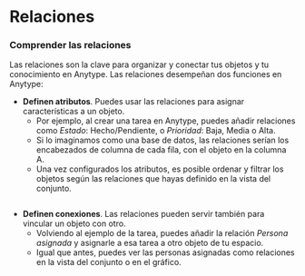 # Relaciones

### Comprender las relaciones <a href="#understanding-relations" id="understanding-relations"></a>

Las relaciones son la clave para organizar y conectar tus objetos y tu conocimiento en Anytype. Las relaciones desempeñan dos funciones en Anytype:

* **Definen atributos**. Puedes usar las relaciones para asignar características a un objeto.
  * Por ejemplo, al crear una tarea en Anytype, puedes añadir relaciones como _Estado_: Hecho/Pendiente, o _Prioridad_: Baja, Media o Alta.
  * Si lo imaginamos como una base de datos, las relaciones serían los encabezados de columna de cada fila, con el objeto en la columna A.
  * Una vez configurados los atributos, es posible ordenar y filtrar los objetos según las relaciones que hayas definido en la vista del conjunto.

<figure><img src="https://files.gitbook.com/v0/b/gitbook-x-prod.appspot.com/o/spaces%2FMBWIxXziUmcK7h7uvLnI%2Fuploads%2F79DbEaExZn85mNW3Ifsz%2Fimage.png?alt=media&#x26;token=4813e44e-2291-4fe5-9832-6dac24823967" alt=""><figcaption></figcaption></figure>

* **Definen conexiones**. Las relaciones pueden servir también para vincular un objeto con otro.
  * Volviendo al ejemplo de la tarea, puedes añadir la relación _Persona asignada_ y asignarle a esa tarea a otro objeto de tu espacio.
  * Igual que antes, puedes ver las personas asignadas como relaciones en la vista del conjunto o en el gráfico.
